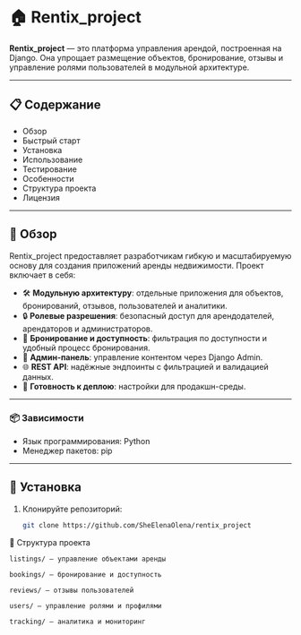 # 🏠 Rentix_project

**Rentix_project** — это  платформа управления арендой, построенная на Django. 
                     Она упрощает размещение объектов, бронирование, отзывы и 
                     управление ролями пользователей в модульной архитектуре.

---

## 📋 Содержание

  - Обзор
  - Быстрый старт
  - Установка
  - Использование
  - Тестирование
  - Особенности
  - Структура проекта
  - Лицензия

---

## 📖 Обзор

Rentix_project предоставляет разработчикам гибкую и масштабируемую основу для создания приложений аренды недвижимости. Проект включает в себя:

- 🛠️ **Модульную архитектуру**: отдельные приложения для объектов, бронирований, отзывов, пользователей и аналитики.
- 🔒 **Ролевые разрешения**: безопасный доступ для арендодателей, арендаторов и администраторов.
- 📅 **Бронирование и доступность**: фильтрация по доступности и удобный процесс бронирования.
- 📝 **Админ-панель**: управление контентом через Django Admin.
- 🌐 **REST API**: надёжные эндпоинты с фильтрацией и валидацией данных.
- 🚀 **Готовность к деплою**: настройки для продакшн-среды.

---



### 📦 Зависимости

- Язык программирования: Python
- Менеджер пакетов: pip

---

## 🔧 Установка

1. Клонируйте репозиторий:
   ```bash
   git clone https://github.com/SheElenaOlena/rentix_project

📁 Структура проекта

    listings/ — управление объектами аренды
    
    bookings/ — бронирование и доступность
    
    reviews/ — отзывы пользователей
    
    users/ — управление ролями и профилями
    
    tracking/ — аналитика и мониторинг